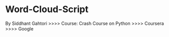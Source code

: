 # Word-Cloud-Script
By Siddhant Gahtori >>>> Course: Crash Course on Python >>>> Coursera >>>> Google
